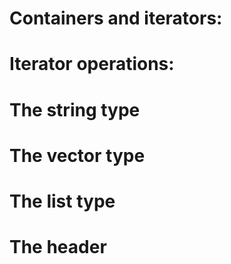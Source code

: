 # Containers and iterators:

# Iterator operations:


# The string type

# The vector type

# The list type

# The <ctype> header 
